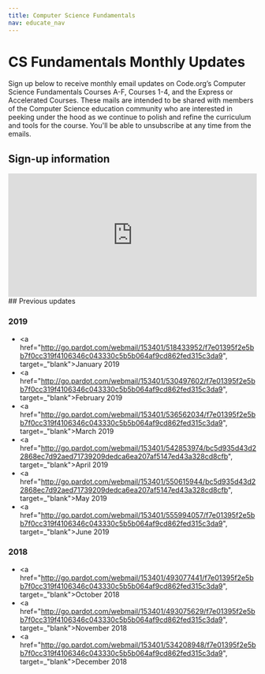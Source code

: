 ```yaml
---
title: Computer Science Fundamentals
nav: educate_nav
---
```


# CS Fundamentals Monthly Updates

Sign up below to receive monthly email updates on Code.org’s Computer Science Fundamentals Courses A-F, Courses 1-4, and the Express or Accelerated Courses. These mails are intended to be shared with members of the Computer Science education community who are interested in peeking under the hood as we continue to polish and refine the curriculum and tools for the course. You'll be able to unsubscribe at any time from the emails.

## Sign-up information

<iframe src="http://go.pardot.com/l/153401/2018-10-02/lzp5jd" width="100%" height="250" type="text/html" frameborder="0" allowTransparency="true" style="border: 0"></iframe>
## Previous updates

### 2019

- <a href="http://go.pardot.com/webmail/153401/518433952/f7e01395f2e5bb7f0cc319f4106346c043330c5b5b064af9cd862fed315c3da9", target=_"blank">January 2019</a>
- <a href="http://go.pardot.com/webmail/153401/530497602/f7e01395f2e5bb7f0cc319f4106346c043330c5b5b064af9cd862fed315c3da9", target=_"blank">February 2019</a>
- <a href="http://go.pardot.com/webmail/153401/536562034/f7e01395f2e5bb7f0cc319f4106346c043330c5b5b064af9cd862fed315c3da9", target=_"blank">March 2019</a>
- <a href="http://go.pardot.com/webmail/153401/542853974/bc5d935d43d22868ec7d92aed71739209dedca6ea207af5147ed43a328cd8cfb", target=_"blank">April 2019</a>
- <a href="http://go.pardot.com/webmail/153401/550615944/bc5d935d43d22868ec7d92aed71739209dedca6ea207af5147ed43a328cd8cfb", target=_"blank">May 2019</a>
- <a href="http://go.pardot.com/webmail/153401/555994057/f7e01395f2e5bb7f0cc319f4106346c043330c5b5b064af9cd862fed315c3da9", target=_"blank">June 2019</a>

### 2018

- <a href="http://go.pardot.com/webmail/153401/493077441/f7e01395f2e5bb7f0cc319f4106346c043330c5b5b064af9cd862fed315c3da9", target=_"blank">October 2018</a>
- <a href="http://go.pardot.com/webmail/153401/493075629/f7e01395f2e5bb7f0cc319f4106346c043330c5b5b064af9cd862fed315c3da9", target=_"blank">November 2018</a>
- <a href="http://go.pardot.com/webmail/153401/534208948/f7e01395f2e5bb7f0cc319f4106346c043330c5b5b064af9cd862fed315c3da9", target=_"blank">December 2018</a>
